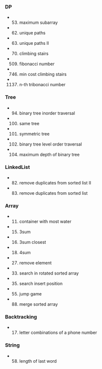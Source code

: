 
### DP
  - 0053. maximum subarray
  - 0062. unique paths
  - 0063. unique paths II
  - 0070. climbing stairs
  - 0509. fibonacci number
  - 0746. min cost climbing stairs
  - 1137. n-th tribonacci number
  
### Tree
  - 0094. binary tree inorder traversal
  - 0100. same tree
  - 0101. symmetric tree
  - 0102. binary tree level order traversal
  - 0104. maximum depth of binary tree
  
### LinkedList
  - 0082. remove duplicates from sorted list II
  - 0083. remove duplicates from sorted list
  
### Array
  - 0011. container with most water
  - 0015. 3sum
  - 0016. 3sum closest
  - 0018. 4sum
  - 0027. remove element
  - 0033. search in rotated sorted array
  - 0035. search insert position
  - 0055. jump game
  - 0088. merge sorted array
  
### Backtracking
  - 0017. letter combinations of a phone number

### String
  - 0058. length of last word